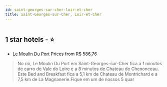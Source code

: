 ```yaml
---
id: saint-georges-sur-cher-loir-et-cher
title: Saint-Georges-sur-Cher, Loir-et-Cher
---
```


<center><img src="https://i.travelapi.com/hotels/9000000/8670000/8664500/8664451/0271f92f_z.jpg" alt="" /></center>


##  1 star hotels - ⭐️

-    [Le Moulin Du Port](https://www.hurb.com/br/aud/https://www.hurb.com/br/hotels/saint-georges-sur-cher/le-moulin-du-port-HT-4IU2?cmp=18055) Prices from R$ 586,76
   > No rio, Le Moulin Du Port em Saint-Georges-sur-Cher fica a 1 minutos de carro de Vale do Loire e a 8 minutos de Chateau de Chenonceau.  Este Bed and Breakfast fica a 5,1 km de Chateau de Montrichard e a 7,5 km de La Magnanerie.Fique em um de nossos 5 quar
